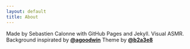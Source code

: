 ```yaml
---
layout: default
title: About
---
```


Made by Sebastien Calonne with GitHub Pages and Jekyll.
Visual ASMR.
Background inspirated by __[@agoodwin](https://codepen.io/agoodwin/pen/NMJoER)__
Theme by __[@b2a3e8](https://github.com/b2a3e8/jekyll-theme-console)__